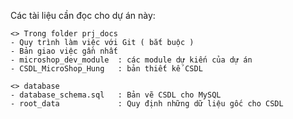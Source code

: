 Các tài liệu cần đọc cho dự án này:

    <> Trong folder prj_docs
    - Quy trình làm việc với Git ( bắt buộc )
    - Bản giao việc gần nhất
    - microshop_dev_module  : các module dự kiến của dự án
    - CSDL_MicroShop_Hung   : bản thiết kế CSDL

    <> database
    - database_schema.sql   : Bản vẽ CSDL cho MySQL
    - root_data             : Quy định những dữ liệu gốc cho CSDL
